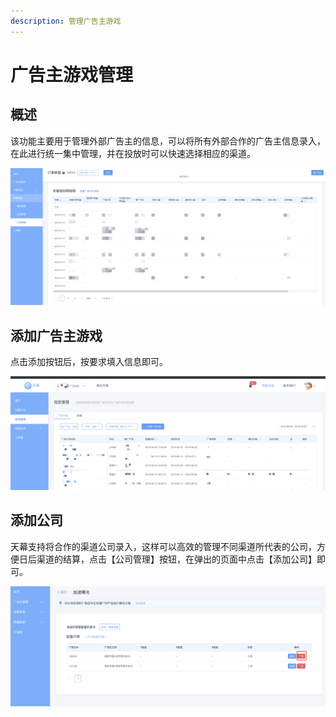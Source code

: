 ```yaml
---
description: 管理广告主游戏
---
```


# 广告主游戏管理

## 概述

该功能主要用于管理外部广告主的信息，可以将所有外部合作的广告主信息录入，在此进行统一集中管理，并在投放时可以快速选择相应的渠道。

![](../../.gitbook/assets/image%20%28146%29.png)

## 添加广告主游戏

点击添加按钮后，按要求填入信息即可。

![](../../.gitbook/assets/image%20%28173%29.png)

## 添加公司

天幕支持将合作的渠道公司录入，这样可以高效的管理不同渠道所代表的公司，方便日后渠道的结算，点击【公司管理】按钮，在弹出的页面中点击【添加公司】即可。

![](../../.gitbook/assets/image%20%28176%29.png)

